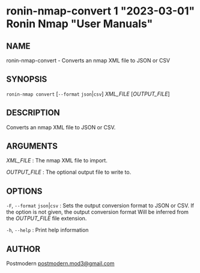 # ronin-nmap-convert 1 "2023-03-01" Ronin Nmap "User Manuals"

## NAME

ronin-nmap-convert - Converts an nmap XML file to JSON or CSV

## SYNOPSIS

`ronin-nmap convert` [`--format` `json`\|`csv`] *XML_FILE* [*OUTPUT_FILE*]

## DESCRIPTION

Converts an nmap XML file to JSON or CSV.

## ARGUMENTS

*XML_FILE*
: The nmap XML file to import.

*OUTPUT_FILE*
: The optional output file to write to.

## OPTIONS

`-F`, `--format` `json`|`csv`
: Sets the output conversion format to JSON or CSV. If the option is not given,
  the output conversion format Will be inferred from the *OUTPUT_FILE* file
  extension.

`-h`, `--help`
: Print help information

## AUTHOR

Postmodern <postmodern.mod3@gmail.com>

